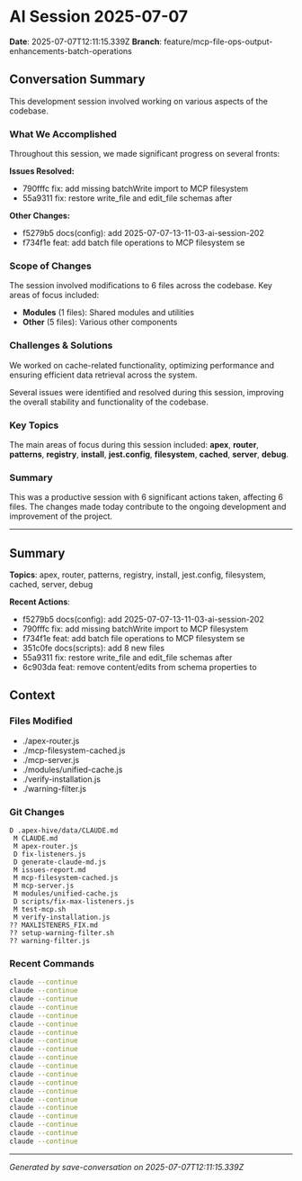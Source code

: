 # AI Session 2025-07-07

**Date**: 2025-07-07T12:11:15.339Z
**Branch**: feature/mcp-file-ops-output-enhancements-batch-operations

## Conversation Summary

This development session involved working on various aspects of the codebase.

### What We Accomplished

Throughout this session, we made significant progress on several fronts:

**Issues Resolved:**
- 790fffc fix: add missing batchWrite import to MCP filesystem
- 55a9311 fix: restore write_file and edit_file schemas after 

**Other Changes:**
- f5279b5 docs(config): add 2025-07-07-13-11-03-ai-session-202
- f734f1e feat: add batch file operations to MCP filesystem se

### Scope of Changes

The session involved modifications to 6 files across the codebase. Key areas of focus included:

- **Modules** (1 files): Shared modules and utilities
- **Other** (5 files): Various other components

### Challenges & Solutions

We worked on cache-related functionality, optimizing performance and ensuring efficient data retrieval across the system.

Several issues were identified and resolved during this session, improving the overall stability and functionality of the codebase.

### Key Topics

The main areas of focus during this session included: **apex**, **router**, **patterns**, **registry**, **install**, **jest.config**, **filesystem**, **cached**, **server**, **debug**.

### Summary

This was a productive session with 6 significant actions taken, affecting 6 files. The changes made today contribute to the ongoing development and improvement of the project.

---

## Summary

**Topics**: apex, router, patterns, registry, install, jest.config, filesystem, cached, server, debug

**Recent Actions**:
- f5279b5 docs(config): add 2025-07-07-13-11-03-ai-session-202
- 790fffc fix: add missing batchWrite import to MCP filesystem
- f734f1e feat: add batch file operations to MCP filesystem se
- 351c0fe docs(scripts): add 8 new files
- 55a9311 fix: restore write_file and edit_file schemas after 
- 6c903da feat: remove content/edits from schema properties to

## Context

### Files Modified

- ./apex-router.js
- ./mcp-filesystem-cached.js
- ./mcp-server.js
- ./modules/unified-cache.js
- ./verify-installation.js
- ./warning-filter.js

### Git Changes

```
D .apex-hive/data/CLAUDE.md
 M CLAUDE.md
 M apex-router.js
 D fix-listeners.js
 D generate-claude-md.js
 M issues-report.md
 M mcp-filesystem-cached.js
 M mcp-server.js
 M modules/unified-cache.js
 D scripts/fix-max-listeners.js
 M test-mcp.sh
 M verify-installation.js
?? MAXLISTENERS_FIX.md
?? setup-warning-filter.sh
?? warning-filter.js
```

### Recent Commands

```bash
claude --continue
claude --continue
claude --continue
claude --continue
claude --continue
claude --continue
claude --continue
claude --continue
claude --continue
claude --continue
claude --continue
claude --continue
claude --continue
claude --continue
claude --continue
claude --continue
claude --continue
claude --continue
claude --continue
claude --continue
```

---

*Generated by save-conversation on 2025-07-07T12:11:15.339Z*

